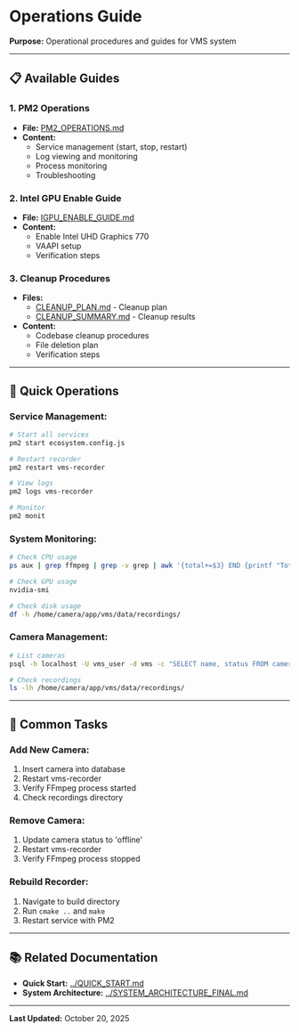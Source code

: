 # Operations Guide

**Purpose:** Operational procedures and guides for VMS system

---

## 📋 **Available Guides**

### **1. PM2 Operations**
- **File:** [PM2_OPERATIONS.md](./PM2_OPERATIONS.md)
- **Content:**
  - Service management (start, stop, restart)
  - Log viewing and monitoring
  - Process monitoring
  - Troubleshooting

### **2. Intel GPU Enable Guide**
- **File:** [IGPU_ENABLE_GUIDE.md](./IGPU_ENABLE_GUIDE.md)
- **Content:**
  - Enable Intel UHD Graphics 770
  - VAAPI setup
  - Verification steps

### **3. Cleanup Procedures**
- **Files:**
  - [CLEANUP_PLAN.md](./CLEANUP_PLAN.md) - Cleanup plan
  - [CLEANUP_SUMMARY.md](./CLEANUP_SUMMARY.md) - Cleanup results
- **Content:**
  - Codebase cleanup procedures
  - File deletion plan
  - Verification steps

---

## 🚀 **Quick Operations**

### **Service Management:**
```bash
# Start all services
pm2 start ecosystem.config.js

# Restart recorder
pm2 restart vms-recorder

# View logs
pm2 logs vms-recorder

# Monitor
pm2 monit
```

### **System Monitoring:**
```bash
# Check CPU usage
ps aux | grep ffmpeg | grep -v grep | awk '{total+=$3} END {printf "Total CPU: %.1f%%\n", total}'

# Check GPU usage
nvidia-smi

# Check disk usage
df -h /home/camera/app/vms/data/recordings/
```

### **Camera Management:**
```bash
# List cameras
psql -h localhost -U vms_user -d vms -c "SELECT name, status FROM cameras;"

# Check recordings
ls -lh /home/camera/app/vms/data/recordings/
```

---

## 🔧 **Common Tasks**

### **Add New Camera:**
1. Insert camera into database
2. Restart vms-recorder
3. Verify FFmpeg process started
4. Check recordings directory

### **Remove Camera:**
1. Update camera status to 'offline'
2. Restart vms-recorder
3. Verify FFmpeg process stopped

### **Rebuild Recorder:**
1. Navigate to build directory
2. Run `cmake ..` and `make`
3. Restart service with PM2

---

## 📚 **Related Documentation**

- **Quick Start:** [../QUICK_START.md](../QUICK_START.md)
- **System Architecture:** [../SYSTEM_ARCHITECTURE_FINAL.md](../SYSTEM_ARCHITECTURE_FINAL.md)

---

**Last Updated:** October 20, 2025

